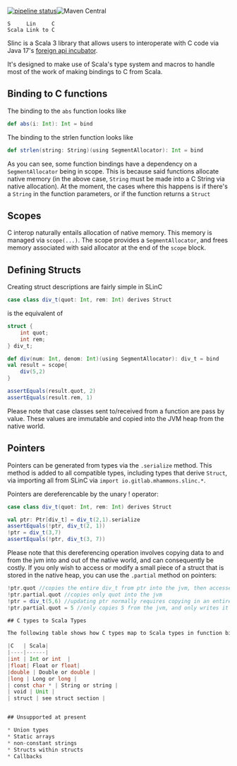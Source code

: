 [![pipeline status](https://gitlab.com/mhammons/slinc/badges/master/pipeline.svg)](https://gitlab.com/mhammons/slinc/-/commits/master)![Maven Central](https://img.shields.io/maven-central/v/io.gitlab.markehammons/slinc)
```
S     Lin     C
Scala Link to C
```

Slinc is a Scala 3 library that allows users to interoperate with C code via Java 17's [foreign api incubator](https://docs.oracle.com/en/java/javase/17/docs/api/jdk.incubator.foreign/jdk/incubator/foreign/package-summary.html).

It's designed to make use of Scala's type system and macros to handle most of the work of making bindings to C from Scala.

## Binding to C functions

The binding to the `abs` function looks like
```scala
def abs(i: Int): Int = bind
```

The binding to the strlen function looks like

```scala
def strlen(string: String)(using SegmentAllocator): Int = bind
```
As you can see, some function bindings have a dependency on a `SegmentAllocator` being in scope. This is because said functions allocate native memory (in the above case, `String` must be made into a C String via native allocation). At the moment, the cases where this happens is if there's a `String` in the function parameters, or if the function returns a `Struct`

## Scopes

C interop naturally entails allocation of native memory. This memory is managed via `scope(...)`. The scope provides a `SegmentAllocator`, and frees memory associated with said allocator at the end of the `scope` block.

## Defining Structs

Creating struct descriptions are fairly simple in SLinC

```scala
case class div_t(quot: Int, rem: Int) derives Struct
```

is the equivalent of 

```C
struct {
    int quot;
    int rem;
} div_t;
```

```scala
def div(num: Int, denom: Int)(using SegmentAllocator): div_t = bind
val result = scope{
    div(5,2)
}

assertEquals(result.quot, 2)
assertEquals(result.rem, 1)
```

Please note that case classes sent to/received from a function are pass by value. These values are immutable and copied into the JVM heap from the native world.

## Pointers

Pointers can be generated from types via the `.serialize` method. This method is added to all compatible types, including types that derive `Struct`, via importing all from SLinC via `import io.gitlab.mhammons.slinc.*`. 

Pointers are dereferencable by the unary ! operator: 
```scala
case class div_t(quot: Int, rem: Int) derives Struct

val ptr: Ptr[div_t] = div_t(2,1).serialize
assertEquals(!ptr, div_t(2, 1))
!ptr = div_t(3,7)
assertEquals(!ptr, div_t(3, 7))
```

Please note that this dereferencing operation involves copying data to and from the jvm into and out of the native world, and can consequently be costly. If you only wish to access or modify a small piece of a struct that is stored in the native heap, you can use the `.partial` method on pointers:

```scala
!ptr.quot //copies the entire div_t from ptr into the jvm, then accesses quot
!ptr.partial.quot //copies only quot into the jvm
!ptr = div_t(5,6) //updating ptr normally requires copying in an entire new div_n
!ptr.partial.quot = 5 //only copies 5 from the jvm, and only writes it to the memory for quot

## C types to Scala Types

The following table shows how C types map to Scala types in function bindings

|C   | Scala|
|----|------|
|int | Int or int  |
|float| Float or float|
|double | Double or double |
|long | Long or long |
| const char * | String or string |
| void | Unit |
| struct | see struct section |


## Unsupported at present

* Union types
* Static arrays
* non-constant strings
* Structs within structs
* Callbacks